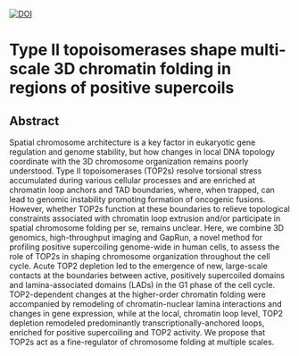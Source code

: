 [![DOI](https://zenodo.org/badge/731514676.svg)](https://doi.org/10.5281/zenodo.13871953)

# Type II topoisomerases shape multi-scale 3D chromatin folding in regions of positive supercoils

## Abstract
Spatial chromosome architecture is a key factor in eukaryotic gene regulation 
and genome stability, but how changes in local DNA topology coordinate with the 
3D chromosome organization remains poorly understood. Type II topoisomerases 
(TOP2s) resolve torsional stress accumulated during various cellular processes 
and are enriched at chromatin loop anchors and TAD boundaries, where, when 
trapped, can lead to genomic instability promoting formation of oncogenic 
fusions. However, whether TOP2s function at these boundaries to relieve 
topological constraints associated with chromatin loop extrusion and/or 
participate in spatial chromosome folding per se, remains unclear. Here, we 
combine 3D genomics, high-throughput imaging and GapRun, a novel method for 
profiling positive supercoiling genome-wide in human cells, to assess the role 
of TOP2s in shaping chromosome organization throughout the cell cycle. Acute 
TOP2 depletion led to the emergence of new, large-scale contacts at the 
boundaries between active, positively supercoiled domains and lamina-associated 
domains (LADs) in the G1 phase of the cell cycle. TOP2-dependent changes at the 
higher-order chromatin folding were accompanied by remodeling of 
chromatin-nuclear lamina interactions and changes in gene expression, while at 
the local, chromatin loop level, TOP2 depletion remodeled predominantly 
transcriptionally-anchored loops, enriched for positive supercoiling and TOP2 
activity. We propose that TOP2s act as a fine-regulator of chromosome folding 
at multiple scales. 

